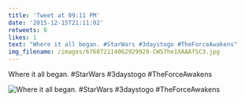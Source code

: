 ```yaml
---
title: 'Tweet at 09:11 PM'
date: '2015-12-15T21:11:02'
retweets: 0
likes: 1
text: "Where it all began. #StarWars #3daystogo #TheForceAwakens"
img_filename: /images/676872114062929920-CWS7he1XAAAfSC3.jpg
---
```

Where it all began. #StarWars #3daystogo #TheForceAwakens

![Where it all began. #StarWars #3daystogo #TheForceAwakens](/images/676872114062929920-CWS7he1XAAAfSC3.jpg "Where it all began. #StarWars #3daystogo #TheForceAwakens")